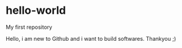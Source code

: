 # hello-world
My first repository


Hello, i am new to Github and i want to build softwares.
Thankyou ;)
